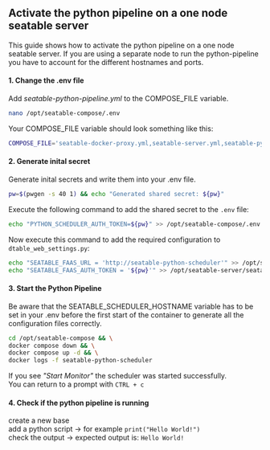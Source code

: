 ## Activate the python pipeline on a one node seatable server
This guide shows how to activate the python pipeline on a one node seatable server. If you are using a separate node to run the python-pipeline you have to account for the different hostnames and ports.

#### 1. Change the .env file

Add _seatable-python-pipeline.yml_ to the COMPOSE_FILE variable.

```bash
nano /opt/seatable-compose/.env
```

Your COMPOSE_FILE variable should look something like this:
```bash
COMPOSE_FILE='seatable-docker-proxy.yml,seatable-server.yml,seatable-python-pipeline.yml'
```
#### 2. Generate inital secret

Generate inital secrets and write them into your .env file.

```bash
pw=$(pwgen -s 40 1) && echo "Generated shared secret: ${pw}"
```
Execute the following command to add the shared secret to the `.env` file:

```bash
echo "PYTHON_SCHEDULER_AUTH_TOKEN=${pw}" >> /opt/seatable-compose/.env
```

Now execute this command to add the required configuration to `dtable_web_settings.py`:

```bash
echo "SEATABLE_FAAS_URL = 'http://seatable-python-scheduler'" >> /opt/seatable-server/seatable/conf/dtable_web_settings.py
echo "SEATABLE_FAAS_AUTH_TOKEN = '${pw}'" >> /opt/seatable-server/seatable/conf/dtable_web_settings.py
```

#### 3. Start the Python Pipeline

Be aware that the SEATABLE_SCHEDULER_HOSTNAME variable has to be set in your .env before the first start of the container to generate all the configuration files correctly.  

```bash
cd /opt/seatable-compose && \
docker compose down && \
docker compose up -d && \
docker logs -f seatable-python-scheduler
```
If you see _"Start Monitor"_ the scheduler was started successfully.  
You can return to a prompt with `CTRL + c`

#### 4. Check if the python pipeline is running

create a new base  
add a python script -> for example `print("Hello World!")`  
check the output  -> expected output is: `Hello World!`
